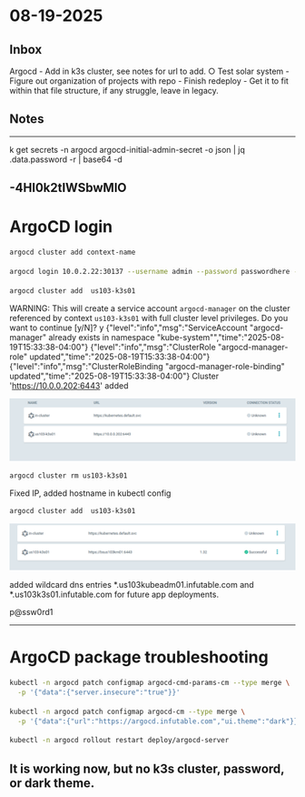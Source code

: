 # 08-19-2025

## Inbox
Argocd
	- Add in k3s cluster, see notes for url to add.
		○ Test solar system
	- Figure out organization of projects with repo
	- Finish redeploy
	- Get it to fit within that file structure, if any struggle, leave in legacy.

## Notes

---
k get secrets -n argocd argocd-initial-admin-secret -o json | jq .data.password -r | base64 -d

-4Hl0k2tIWSbwMlO
---
# ArgoCD login

```bash
argocd cluster add context-name

argocd login 10.0.2.22:30137 --username admin --password passwordhere --insecure

argocd cluster add  us103-k3s01
```


WARNING: This will create a service account `argocd-manager` on the cluster referenced by context `us103-k3s01` with full cluster level privileges. Do you want to continue [y/N]? y
{"level":"info","msg":"ServiceAccount \"argocd-manager\" already exists in namespace \"kube-system\"","time":"2025-08-19T15:33:38-04:00"}
{"level":"info","msg":"ClusterRole \"argocd-manager-role\" updated","time":"2025-08-19T15:33:38-04:00"}
{"level":"info","msg":"ClusterRoleBinding \"argocd-manager-role-binding\" updated","time":"2025-08-19T15:33:38-04:00"}
Cluster 'https://10.0.0.202:6443' added

![WebConfig](_img/image.png)

```bash
argocd cluster rm us103-k3s01
```

Fixed IP, added hostname in kubectl config

```bash
argocd cluster add  us103-k3s01
```

![WebConfig](_img/image-1.png)

added wildcard dns entries *.us103kubeadm01.infutable.com and *.us103k3s01.infutable.com for future app deployments.

p@ssw0rd1

---
#  ArgoCD package troubleshooting
```bash
kubectl -n argocd patch configmap argocd-cmd-params-cm --type merge \
  -p '{"data":{"server.insecure":"true"}}'

kubectl -n argocd patch configmap argocd-cm --type merge \
  -p '{"data":{"url":"https://argocd.infutable.com","ui.theme":"dark"}}'

kubectl -n argocd rollout restart deploy/argocd-server
```
## It is working now, but no k3s cluster, password, or dark theme.
